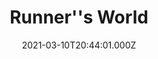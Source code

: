 ---
collection_archive: false
collection_awards: []
collection_category:
  - Editorial
  - Motion
  - Reportage
  - Color
  - Lifestyle
  - Sports + Athletes
  - Environments
collection_content: 
collection_cover: https://d1sf55qlb7p6hz.cloudfront.net/runnersworld_cover-1.jpg
collection_cover_mobile: https://d1sf55qlb7p6hz.cloudfront.net/verticalcovers-49.jpg
collection_description: >-
  How running’s power couple pulled off their mind-boggling transformation–
  while raising four kids.
collection_description_alignment: center
collection_exhibition: []
collection_filter: Commissioned + Stock
collection_hidden: false
collection_meta: The Reinvention of Ryan and Sara Hall
collection_meta_2: 
collection_press: []
collection_preview:
  - https://d1sf55qlb7p6hz.cloudfront.net/runners-thumb-cover-2.jpg
  - https://d1sf55qlb7p6hz.cloudfront.net/runners-thumb-cover-3.jpg
  - https://d1sf55qlb7p6hz.cloudfront.net/runners-thumb-cover-1.jpg
  - https://d1sf55qlb7p6hz.cloudfront.net/runners-thumb-cover-4.jpg
cover_image: 
date: 2021-03-10T20:44:01.000Z
description: 
hide_footer: true 
navigation_theme: black
px_extra: true
row_alignment: between
slug: runnersworld-halls
theme_color: E4D1EB
theme_color_all_works: 
title: Runner''s World 
seo:
  meta_description: >-
    Jesse Rieser photographs Ryan Hall and Sara Hall in Flagstaff Arizona. Jesse
    Rieser makes portraits and documents their workouts for Runner’s World
    Magazine.
  meta_title: 
collection_blocks:
  - _bookshop_name: collections/media-row-start
    row_alignment: between
  - _bookshop_name: collections/media-element
    align_y:  
    caption: 
    color: FBE3C5
    image: https://d1sf55qlb7p6hz.cloudfront.net/rieser-runnersworld-1.jpg
    margin_left: 5
    margin_right: 0
    margin_y: 100
    width: 60
  - _bookshop_name: collections/media-element
    align_y:  
    caption: 
    color: EEF8D8
    image: https://d1sf55qlb7p6hz.cloudfront.net/rieser-runnersworld-2.jpg
    margin_left: 0
    margin_right: 5
    margin_y: 800
    width: 25
  - _bookshop_name: collections/media-row
    row_alignment: between
  - _bookshop_name: collections/media-motion
    align_y: start
    block_aspect_ratio: 
    caption: 
    color: 
    image: 
    margin_left: 15
    margin_right: 0
    margin_y: 100
    show_controls: false
    vimeo_id: 522112869
    width: 66
  - _bookshop_name: collections/media-row
    row_alignment: between
  - _bookshop_name: collections/media-element
    align_y:  
    caption: 
    color: F9E6CD
    image: https://d1sf55qlb7p6hz.cloudfront.net/rieser-runnersworld-3.jpg
    margin_left: 25
    margin_right: 0
    margin_y: 100
    width: 33
  - _bookshop_name: collections/media-row
    row_alignment: between
  - _bookshop_name: collections/media-element
    align_y:  
    caption: 
    color: CBEDF8
    image: https://d1sf55qlb7p6hz.cloudfront.net/rieser-runnersworld-4.jpg
    margin_left: 40
    margin_right: 0
    margin_y: 100
    width: 50
  - _bookshop_name: collections/media-row
    row_alignment: between
  - _bookshop_name: collections/media-element
    align_y:  
    caption: 
    color: F8DAF9
    image: https://d1sf55qlb7p6hz.cloudfront.net/rieser-runnersworld-5.jpg
    margin_left: 5
    margin_right: 0
    margin_y: 300
    width: 66
  - _bookshop_name: collections/media-element
    align_y:  
    caption: 
    color: F8E0E0
    image: https://d1sf55qlb7p6hz.cloudfront.net/rieser-runnersworld-6.jpg
    margin_left: 0
    margin_right: 0
    margin_y: 100
    width: 20
  - _bookshop_name: collections/media-row
    row_alignment: between
  - _bookshop_name: collections/media-element
    align_y:  
    caption: 
    color: E0FBC5
    image: https://d1sf55qlb7p6hz.cloudfront.net/rieser-runnersworld-7.jpg
    margin_left: 30
    margin_right: 0
    margin_y: 400
    width: 25
  - _bookshop_name: collections/media-element
    align_y:  
    caption: 
    color: FBE5C5
    image: https://d1sf55qlb7p6hz.cloudfront.net/rieser-runnersworld-8.jpg
    margin_left: 0
    margin_right: 10
    margin_y: 100
    width: 30
  - _bookshop_name: collections/media-row
    row_alignment: between
  - _bookshop_name: collections/media-element
    align_y:  
    caption: 
    color: C5FBF4
    image: https://d1sf55qlb7p6hz.cloudfront.net/rieser-runnersworld-9.jpg
    margin_left: 40
    margin_right: 0
    margin_y: 100
    width: 66
  - _bookshop_name: collections/media-row
    row_alignment: between
  - _bookshop_name: collections/media-element
    align_y:  
    caption: 
    color: FBC5C6
    image: https://d1sf55qlb7p6hz.cloudfront.net/rieser-runnersworld-12.jpg
    margin_left: 15
    margin_right: 0
    margin_y: 200
    width: 55
  - _bookshop_name: collections/media-row
    row_alignment: between
  - _bookshop_name: collections/media-element
    align_y:  
    caption: 
    color: FBE3C5
    image: https://d1sf55qlb7p6hz.cloudfront.net/rieser-runnersworld-10.jpg
    margin_left: 5
    margin_right: 0
    margin_y: 100
    width: 33
  - _bookshop_name: collections/media-element
    align_y:  
    caption: 
    color: CFEFF8
    image: https://d1sf55qlb7p6hz.cloudfront.net/rieser-runnersworld-11.jpg
    margin_left: 0
    margin_right: 10
    margin_y: 400
    width: 45
  - _bookshop_name: collections/media-row
    row_alignment: between
  - _bookshop_name: collections/media-motion
    align_y: start
    block_aspect_ratio: 2x3
    caption: 
    color: 
    image: 
    margin_left: 25
    margin_right: 0
    margin_y: 100
    show_controls: false
    vimeo_id: 522114803
    width: 40
  - _bookshop_name: collections/media-row
    row_alignment: between
  - _bookshop_name: collections/media-element
    align_y:  
    caption: 
    color: FFEBD6
    image: https://d1sf55qlb7p6hz.cloudfront.net/rieser-runnersworld-17.jpg
    margin_left: 10
    margin_right: 0
    margin_y: 200
    width: 25
  - _bookshop_name: collections/media-element
    align_y:  
    caption: 
    color: D5FDDD
    image: https://d1sf55qlb7p6hz.cloudfront.net/rieser-runnersworld-13.jpg
    margin_left: 0
    margin_right: 0
    margin_y: 100
    width: 60
  - _bookshop_name: collections/media-row
    row_alignment: between
  - _bookshop_name: collections/media-motion
    align_y: start
    block_aspect_ratio: 16x9
    caption: 
    color: 
    image: 
    margin_left: 15
    margin_right: 0
    margin_y: 200
    show_controls: false
    vimeo_id: 0522113804
    width: 80
  - _bookshop_name: collections/media-row
    row_alignment: between
  - _bookshop_name: collections/media-element
    align_y:  
    caption: 
    color: FBDFFC
    image: https://d1sf55qlb7p6hz.cloudfront.net/rieser-runnersworld-14.jpg
    margin_left: 20
    margin_right: 0
    margin_y: 200
    width: 45
  - _bookshop_name: collections/media-element
    align_y:  
    caption: 
    color: FCECD5
    image: https://d1sf55qlb7p6hz.cloudfront.net/rieser-runnersworld-15.jpg
    margin_left: 0
    margin_right: 10
    margin_y: 800
    width: 20
  - _bookshop_name: collections/media-row
    row_alignment: between
  - _bookshop_name: collections/media-element
    align_y:  
    caption: 
    color: C5FBC7
    image: https://d1sf55qlb7p6hz.cloudfront.net/rieser-runnersworld-16.jpg
    margin_left: 25
    margin_right: 0
    margin_y: 100
    width: 55
  - _bookshop_name: collections/media-row-end
---
